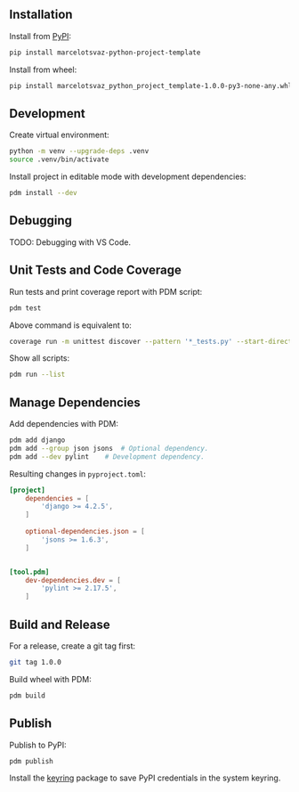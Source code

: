 ## Installation
Install from [PyPI](https://pypi.org/):
```sh
pip install marcelotsvaz-python-project-template
```

Install from wheel:
```sh
pip install marcelotsvaz_python_project_template-1.0.0-py3-none-any.whl
```


## Development
Create virtual environment:
```sh
python -m venv --upgrade-deps .venv
source .venv/bin/activate
```

Install project in editable mode with development dependencies:
```sh
pdm install --dev
```


## Debugging
TODO: Debugging with VS Code.


## Unit Tests and Code Coverage
Run tests and print coverage report with PDM script:
```sh
pdm test
```

Above command is equivalent to:
```sh
coverage run -m unittest discover --pattern '*_tests.py' --start-directory tests/ --verbose && coverage report
```

Show all scripts:
```sh
pdm run --list
```


## Manage Dependencies
Add dependencies with PDM:
```sh
pdm add django
pdm add --group json jsons	# Optional dependency.
pdm add --dev pylint	# Development dependency.
```

Resulting changes in `pyproject.toml`:
```toml
[project]
	dependencies = [
		'django >= 4.2.5',
	]
	
	optional-dependencies.json = [
		'jsons >= 1.6.3',
	]


[tool.pdm]
	dev-dependencies.dev = [
		'pylint >= 2.17.5',
	]
```


## Build and Release
For a release, create a git tag first:
```sh
git tag 1.0.0
```

Build wheel with PDM:
```sh
pdm build
```

## Publish
Publish to PyPI:
```sh
pdm publish
```

Install the [keyring](https://pypi.org/project/keyring/) package to save PyPI credentials in the system keyring.